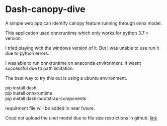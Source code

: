 # Dash-canopy-dive
A simple web app can identify canopy feature running through onnx model. 

This application used  onnxruntime which only works for python 3.7 > version.

I tried playing with the windows version of it. But i was unable to use run it due to python errors. 

I was able to run onnxruntime on anaconda environment. It wasnt successful due to path limitation. 

The best way to try this out is using a ubuntu environment. 

pip install dash<br>
pip install onnxruntime<br> 
pip install dash-bootstrap-components

requirment file will be added in near future.

Coud not upload the unet model due to file size restrictions in github. 
[link](https://git-lfs.github.com/)